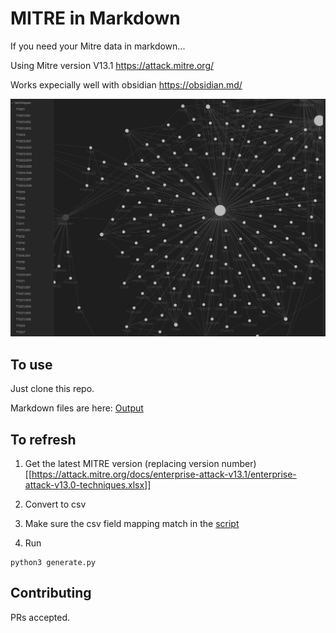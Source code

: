 # MITRE in Markdown

If you need your Mitre data in markdown...

Using Mitre version V13.1  https://attack.mitre.org/

Works expecially well with obsidian https://obsidian.md/

![Screenshot](screenshot.png)

## To use

Just clone this repo.

Markdown files are here: [Output](./output)

## To refresh

1. Get the latest MITRE version (replacing version number)  [[https://attack.mitre.org/docs/enterprise-attack-v13.1/enterprise-attack-v13.0-techniques.xlsx]]

2.  Convert to csv

3.  Make sure the csv field mapping match in the [script](generate.py)

4.  Run

```
python3 generate.py
```

## Contributing

PRs accepted.